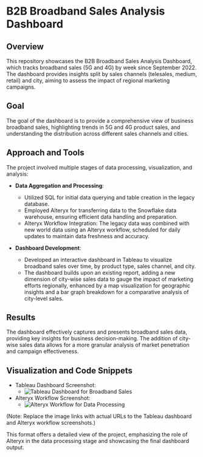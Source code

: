 # B2B Broadband Sales Analysis Dashboard

## Overview
This repository showcases the B2B Broadband Sales Analysis Dashboard, which tracks broadband sales (5G and 4G) by week since September 2022. The dashboard provides insights split by sales channels (telesales, medium, retail) and city, aiming to assess the impact of regional marketing campaigns.

## Goal
The goal of the dashboard is to provide a comprehensive view of business broadband sales, highlighting trends in 5G and 4G product sales, and understanding the distribution across different sales channels and cities.

## Approach and Tools
The project involved multiple stages of data processing, visualization, and analysis:

- **Data Aggregation and Processing**:
  - Utilized SQL for initial data querying and table creation in the legacy database.
  - Employed Alteryx for transferring data to the Snowflake data warehouse, ensuring efficient data handling and preparation.
  - Alteryx Workflow Integration: The legacy data was combined with new world data using an Alteryx workflow, scheduled for daily updates to maintain data freshness and accuracy.

- **Dashboard Development**:
  - Developed an interactive dashboard in Tableau to visualize broadband sales over time, by product type, sales channel, and city.
  - The dashboard builds upon an existing report, adding a new dimension of city-wise sales data to gauge the impact of marketing efforts regionally, enhanced by a map           visualization for geographic insights and a bar graph breakdown for a comparative analysis of city-level sales.

## Results
The dashboard effectively captures and presents broadband sales data, providing key insights for business decision-making. The addition of city-wise sales data allows for a more granular analysis of market penetration and campaign effectiveness.

## Visualization and Code Snippets
- Tableau Dashboard Screenshot:
  - ![Tableau Dashboard for Broadband Sales](link-to-tableau-dashboard.jpg)
- Alteryx Workflow Screenshot:
  - ![Alteryx Workflow for Data Processing](link-to-alteryx-workflow.jpg)

(Note: Replace the image links with actual URLs to the Tableau dashboard and Alteryx workflow screenshots.)

This format offers a detailed view of the project, emphasizing the role of Alteryx in the data processing stage and showcasing the final dashboard output.
